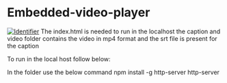 # Embedded-video-player
[![Identifier](https://img.shields.io/badge/doi-10.18419%2Fdarus--4775-d45815.svg)](https://doi.org/10.18419/darus-4775)
The index.html is needed to run in the localhost
the caption and video folder contains the video in mp4 format and the srt file is present for the caption

To run in the local host follow below:

In the folder use the below command
npm install -g http-server
http-server
